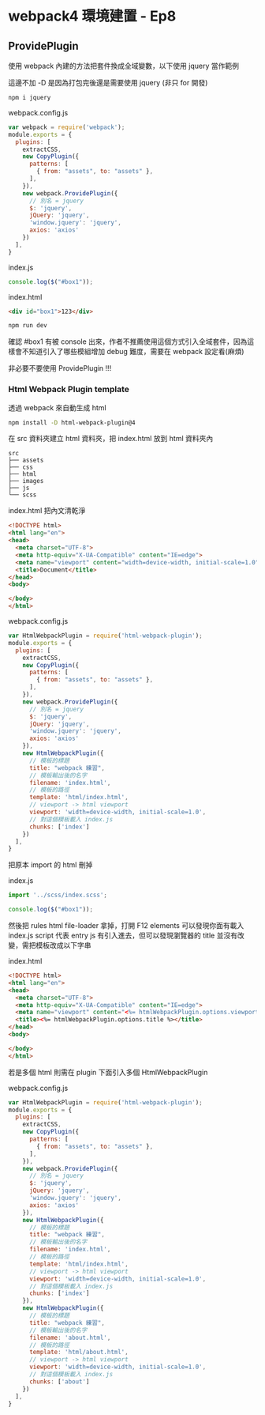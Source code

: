 # webpack4 環境建置 - Ep8

## ProvidePlugin

使用 webpack 內建的方法把套件換成全域變數，以下使用 jquery 當作範例

這邊不加 -D 是因為打包完後還是需要使用 jquery (非只 for 開發)

```sh
npm i jquery
```

webpack.config.js

```js
var webpack = require('webpack');
module.exports = {
  plugins: [
    extractCSS,
    new CopyPlugin({
      patterns: [
        { from: "assets", to: "assets" },
      ],
    }),
    new webpack.ProvidePlugin({
      // 別名 = jquery
      $: 'jquery',
      jQuery: 'jquery',
      'window.jquery': 'jquery',
      axios: 'axios'
    })
  ],
}
```

index.js
```js
console.log($("#box1"));
```

index.html
```html
<div id="box1">123</div>
```

```sh
npm run dev
```

確認 #box1 有被 console 出來，作者不推薦使用這個方式引入全域套件，因為這樣會不知道引入了哪些模組增加 debug 難度，需要在 webpack 設定看(麻煩)

非必要不要使用 ProvidePlugin !!!

### Html Webpack Plugin template

透過 webpack 來自動生成 html

```sh
npm install -D html-webpack-plugin@4
```

在 src 資料夾建立 html 資料夾，把 index.html 放到 html 資料夾內

```
src
├── assets
├── css
├── html
├── images
├── js
└── scss
```

index.html 把內文清乾淨
```html
<!DOCTYPE html>
<html lang="en">
<head>
  <meta charset="UTF-8">
  <meta http-equiv="X-UA-Compatible" content="IE=edge">
  <meta name="viewport" content="width=device-width, initial-scale=1.0">
  <title>Document</title>
</head>
<body>

</body>
</html>
```


webpack.config.js

```js
var HtmlWebpackPlugin = require('html-webpack-plugin');
module.exports = {
  plugins: [
    extractCSS,
    new CopyPlugin({
      patterns: [
        { from: "assets", to: "assets" },
      ],
    }),
    new webpack.ProvidePlugin({
      // 別名 = jquery
      $: 'jquery',
      jQuery: 'jquery',
      'window.jquery': 'jquery',
      axios: 'axios'
    }),
    new HtmlWebpackPlugin({
      // 模板的標題
      title: "webpack 練習",
      // 模板輸出後的名字
      filename: 'index.html',
      // 模板的路徑
      template: 'html/index.html',
      // viewport -> html viewport
      viewport: 'width=device-width, initial-scale=1.0',
      // 對這個模板載入 index.js
      chunks: ['index']
    }) 
  ],
}
```

把原本 import 的 html 刪掉

index.js

```js
import '../scss/index.scss';

console.log($("#box1"));
```

然後把 rules html file-loader 拿掉，打開 F12 elements 可以發現你面有載入 index.js script 代表 entry js 有引入進去，但可以發現瀏覽器的 title 並沒有改變，需把模板改成以下字串


index.html 
```html
<!DOCTYPE html>
<html lang="en">
<head>
  <meta charset="UTF-8">
  <meta http-equiv="X-UA-Compatible" content="IE=edge">
  <meta name="viewport" content="<%= htmlWebpackPlugin.options.viewport %>">
  <title><%= htmlWebpackPlugin.options.title %></title>
</head>
<body>

</body>
</html>
```
若是多個 html 則需在 plugin 下面引入多個 HtmlWebpackPlugin

webpack.config.js

```js
var HtmlWebpackPlugin = require('html-webpack-plugin');
module.exports = {
  plugins: [
    extractCSS,
    new CopyPlugin({
      patterns: [
        { from: "assets", to: "assets" },
      ],
    }),
    new webpack.ProvidePlugin({
      // 別名 = jquery
      $: 'jquery',
      jQuery: 'jquery',
      'window.jquery': 'jquery',
      axios: 'axios'
    }),
    new HtmlWebpackPlugin({
      // 模板的標題
      title: "webpack 練習",
      // 模板輸出後的名字
      filename: 'index.html',
      // 模板的路徑
      template: 'html/index.html',
      // viewport -> html viewport
      viewport: 'width=device-width, initial-scale=1.0',
      // 對這個模板載入 index.js
      chunks: ['index']
    }),
    new HtmlWebpackPlugin({
      // 模板的標題
      title: "webpack 練習",
      // 模板輸出後的名字
      filename: 'about.html',
      // 模板的路徑
      template: 'html/about.html',
      // viewport -> html viewport
      viewport: 'width=device-width, initial-scale=1.0',
      // 對這個模板載入 index.js
      chunks: ['about']
    }) 
  ],
}
```

